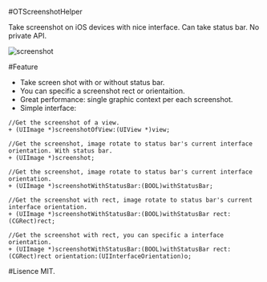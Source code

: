 #OTScreenshotHelper

Take screenshot on iOS devices with nice interface. Can take status bar. No private API.

![screenshot](https://raw.github.com/OpenFibers/OTScreenshotHelper/master/Screenshots/screenshot1.png "screen shot")

#Feature

* Take screen shot with or without status bar.
* You can specific a screenshot rect or orientaition.
* Great performance: single graphic context per each screenshot.
* Simple interface:

```
//Get the screenshot of a view.
+ (UIImage *)screenshotOfView:(UIView *)view;

//Get the screenshot, image rotate to status bar's current interface orientation. With status bar.
+ (UIImage *)screenshot;

//Get the screenshot, image rotate to status bar's current interface orientation.
+ (UIImage *)screenshotWithStatusBar:(BOOL)withStatusBar;

//Get the screenshot with rect, image rotate to status bar's current interface orientation.
+ (UIImage *)screenshotWithStatusBar:(BOOL)withStatusBar rect:(CGRect)rect;

//Get the screenshot with rect, you can specific a interface orientation.
+ (UIImage *)screenshotWithStatusBar:(BOOL)withStatusBar rect:(CGRect)rect orientation:(UIInterfaceOrientation)o;
```

#Lisence
MIT.